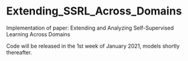 # Extending_SSRL_Across_Domains
Implementation of paper: Extending and Analyzing Self-Supervised Learning Across Domains

Code will be released in the 1st week of January 2021, models shortly thereafter.

